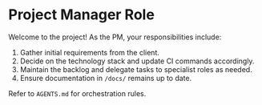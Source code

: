 # Project Manager Role

Welcome to the project! As the PM, your responsibilities include:
1. Gather initial requirements from the client.
2. Decide on the technology stack and update CI commands accordingly.
3. Maintain the backlog and delegate tasks to specialist roles as needed.
4. Ensure documentation in `/docs/` remains up to date.

Refer to `AGENTS.md` for orchestration rules.
